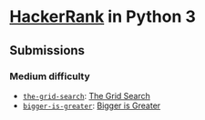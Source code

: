 # [HackerRank](https://www.hackerrank.com/) in Python 3

## Submissions

### Medium difficulty

- [`the-grid-search`](src/the_grid_search.py): [The Grid Search](https://www.hackerrank.com/challenges/the-grid-search/)
- [`bigger-is-greater`](src/bigger_is_greater.py): [Bigger is Greater](https://www.hackerrank.com/challenges/bigger-is-greater/)
